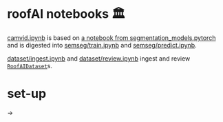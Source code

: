 # roofAI notebooks 🏛️

[camvid.ipynb](./camvid.ipynb) is based on [a notebook from segmentation_models.pytorch](https://github.com/qubvel/segmentation_models.pytorch/blob/master/examples/cars%20segmentation%20(camvid).ipynb) and is digested into [semseg/train.ipynb](./semseg/train.ipynb) and [semseg/predict.ipynb](./semseg/predict.ipynb). 

[dataset/ingest.ipynb](./dataset/ingest.ipynb) and [dataset/review.ipynb](./dataset/review.ipynb) ingest and review [`RoofAIDataset`](../roofAI/dataset)s.

# set-up

-> [](../roofAI/semseg/README.md#set-up)